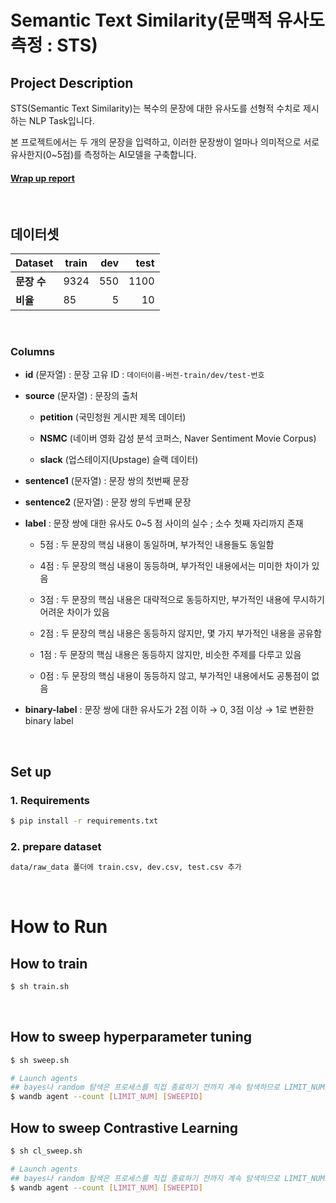 # Semantic Text Similarity(문맥적 유사도 측정 : STS)

## Project Description

STS(Semantic Text Similarity)는 복수의 문장에 대한 유사도를 선형적 수치로 제시하는 NLP Task입니다.

본 프로젝트에서는 두 개의 문장을 입력하고, 이러한 문장쌍이 얼마나 의미적으로 서로 유사한지(0~5점)를 측정하는 AI모델을 구축합니다.

#### [Wrap up report](https://dapper-season-3ab.notion.site/STS-Wrap-up-d6489847c32c41bc9737b7fc82639eb8)


<br/>

## 데이터셋 
| Dataset            | train                    | dev | test |
| ------------------ | ----------------------- | --------------: | -----------: |
| **문장 수**        | 9324      |           550 |       1100 |
| **비율**        | 85      |           5 |       10 |

<br/>

### Columns
* **id** (문자열) : 문장 고유 ID : `데이터이름-버전-train/dev/test-번호`

* **source** (문자열) : 문장의 출처

    * **petition** (국민청원 게시판 제목 데이터)

    * **NSMC** (네이버 영화 감성 분석 코퍼스, Naver Sentiment Movie Corpus)

    * **slack** (업스테이지(Upstage) 슬랙 데이터)

* **sentence1** (문자열) : 문장 쌍의 첫번째 문장

* **sentence2** (문자열) : 문장 쌍의 두번째 문장

* **label** : 문장 쌍에 대한 유사도 0~5 점 사이의 실수 ; 소수 첫째 자리까지 존재
    * 5점 : 두 문장의 핵심 내용이 동일하며, 부가적인 내용들도 동일함

    * 4점 : 두 문장의 핵심 내용이 동등하며, 부가적인 내용에서는 미미한 차이가 있음

    * 3점 : 두 문장의 핵심 내용은 대략적으로 동등하지만, 부가적인 내용에 무시하기 어려운 차이가 있음

    * 2점 : 두 문장의 핵심 내용은 동등하지 않지만, 몇 가지 부가적인 내용을 공유함

    * 1점 : 두 문장의 핵심 내용은 동등하지 않지만, 비슷한 주제를 다루고 있음

    * 0점 : 두 문장의 핵심 내용이 동등하지 않고, 부가적인 내용에서도 공통점이 없음

* **binary-label** : 문장 쌍에 대한 유사도가 2점 이하 → 0, 3점 이상 → 1로 변환한 binary label


<br/>


## Set up

### 1. Requirements

```bash
$ pip install -r requirements.txt
```

### 2. prepare dataset

```bash
data/raw_data 폴더에 train.csv, dev.csv, test.csv 추가
```

<br/>

# How to Run

## How to train

```bash
$ sh train.sh
```

<br/>

## How to sweep hyperparameter tuning
```bash
$ sh sweep.sh

# Launch agents
## bayes나 random 탐색은 프로세스를 직접 종료하기 전까지 계속 탐색하므로 LIMIT_NUM으로 학습 횟수를 제한할 수 있다.
$ wandb agent --count [LIMIT_NUM] [SWEEPID] 
```

## How to sweep Contrastive Learning
```bash
$ sh cl_sweep.sh

# Launch agents
## bayes나 random 탐색은 프로세스를 직접 종료하기 전까지 계속 탐색하므로 LIMIT_NUM으로 학습 횟수를 제한할 수 있다.
$ wandb agent --count [LIMIT_NUM] [SWEEPID] 
```
